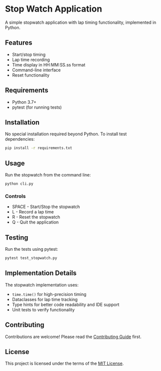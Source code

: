# Stop Watch Application

A simple stopwatch application with lap timing functionality, implemented in Python.

## Features

- Start/stop timing
- Lap time recording
- Time display in HH:MM:SS.ss format
- Command-line interface
- Reset functionality

## Requirements

- Python 3.7+
- pytest (for running tests)

## Installation

No special installation required beyond Python. To install test dependencies:

```bash
pip install -r requirements.txt
```

## Usage

Run the stopwatch from the command line:

```bash
python cli.py
```

### Controls

- SPACE - Start/Stop the stopwatch
- L - Record a lap time
- R - Reset the stopwatch
- Q - Quit the application

## Testing

Run the tests using pytest:

```bash
pytest test_stopwatch.py
```

## Implementation Details

The stopwatch implementation uses:

- `time.time()` for high-precision timing
- Dataclasses for lap time tracking
- Type hints for better code readability and IDE support
- Unit tests to verify functionality

## Contributing

Contributions are welcome! Please read the [Contributing Guide](../../CONTRIBUTING.md) first.

## License

This project is licensed under the terms of the [MIT License](../../LICENSE).